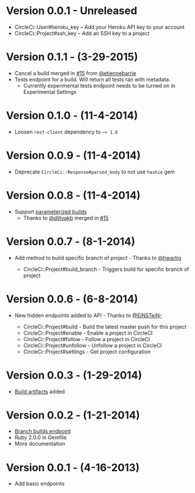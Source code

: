 # Version 0.0.1 - Unreleased

* CircleCi::User#heroku_key – Add your Heroku API key to your account
* CircleCi::Project#ssh_key – Add an SSH key to a project

# Version 0.1.1 - (3-29-2015)

* Cancel a build merged in [#15](https://github.com/mtchavez/circleci/pull/15) from [@etiennebarrie](https://github.com/etiennebarrie)
* Tests endpoint for a build. Will return all tests ran with metadata.
  * Currently experimental tests endpoint needs to be turned on in Experimental Settings

# Version 0.1.0 - (11-4-2014)

* Loosen `rest-client` dependency to `~> 1.6`

# Version 0.0.9 - (11-4-2014)

* Deprecate `CircleCi::Response#parsed_body` to not use `hashie` gem

# Version 0.0.8 - (11-4-2014)

* Support [parameterized builds](https://circleci.com/docs/parameterized-builds)
  * Thanks to [@dlitvakb](https://github.com/dlitvakb) merged in [#15](https://github.com/mtchavez/circleci/pull/15)

# Version 0.0.7 - (8-1-2014)

* Add method to build specific branch of project - Thanks to [@hwartig](https://github.com/hwartig)

  * CircleCi::Project#build_branch - Triggers build for specific branch of project

# Version 0.0.6 - (6-8-2014)

* New hidden endpoints added to API - Thanks to [@EiNSTeiN-](https://github.com/EiNSTeiN-)

  * CircleCi::Project#build - Build the latest master push for this project
  * CircleCi::Project#enable - Enable a project in CircleCI
  * CircleCi::Project#follow - Follow a project in CircleCI
  * CircleCi::Project#unfollow - Unfollow a project in CircleCI
  * CircleCi::Project#settings - Get project configuration

# Version 0.0.3 - (1-29-2014)

* [Build artifacts](https://github.com/mtchavez/circleci/pull/3) added

# Version 0.0.2 - (1-21-2014)

* [Branch builds endpoint](https://github.com/mtchavez/circleci/pull/1)
* Ruby 2.0.0 in Gemfile
* More documentation

# Version 0.0.1 - (4-16-2013)

* Add basic endpoints
